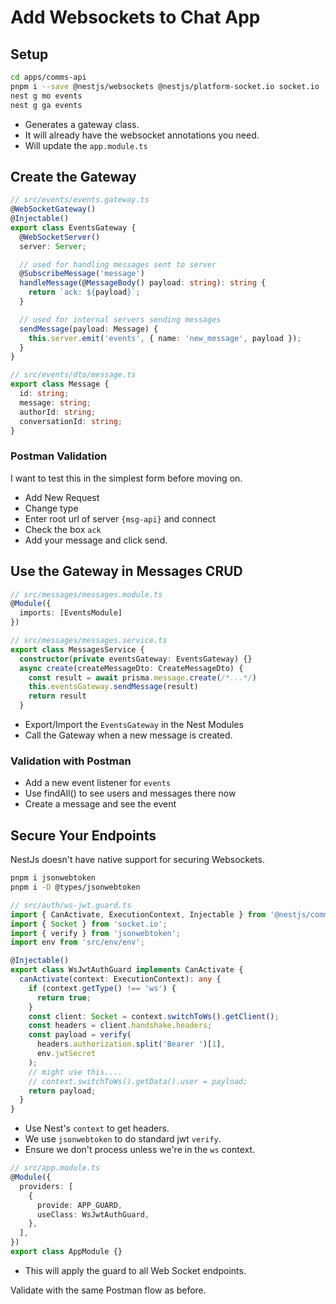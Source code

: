 # Add Websockets to Chat App

## Setup

```sh
cd apps/comms-api
pnpm i --save @nestjs/websockets @nestjs/platform-socket.io socket.io
nest g mo events
nest g ga events
```

- Generates a gateway class.
- It will already have the websocket annotations you need.
- Will update the `app.module.ts`

## Create the Gateway

```ts
// src/events/events.gateway.ts
@WebSocketGateway()
@Injectable()
export class EventsGateway {
  @WebSocketServer()
  server: Server;

  // used for handling messages sent to server
  @SubscribeMessage('message')
  handleMessage(@MessageBody() payload: string): string {
    return `ack: ${payload}`;
  }

  // used for internal servers sending messages
  sendMessage(payload: Message) {
    this.server.emit('events', { name: 'new_message', payload });
  }
}
```

```ts
// src/events/dto/message.ts
export class Message {
  id: string;
  message: string;
  authorId: string;
  conversationId: string;
}
```

### Postman Validation

I want to test this in the simplest form before moving on.

- Add New Request
- Change type
- Enter root url of server `{msg-api}` and connect
- Check the box `ack`
- Add your message and click send.

## Use the Gateway in Messages CRUD

```ts
// src/messages/messages.module.ts
@Module({
  imports: [EventsModule]
})
```

```ts
// src/messages/messages.service.ts
export class MessagesService {
  constructor(private eventsGateway: EventsGateway) {}
  async create(createMessageDto: CreateMessageDto) {
    const result = await prisma.message.create(/*...*/)
    this.eventsGateway.sendMessage(result)
    return result 
  }
```

- Export/Import the `EventsGateway` in the Nest Modules
- Call the Gateway when a new message is created.

### Validation with Postman

- Add a new event listener for `events`
- Use findAll() to see users and messages there now
- Create a message and see the event

## Secure Your Endpoints

NestJs doesn't have native support for securing Websockets.

```sh
pnpm i jsonwebtoken
pnpm i -D @types/jsonwebtoken
```

```ts
// src/auth/ws-jwt.guard.ts
import { CanActivate, ExecutionContext, Injectable } from '@nestjs/common';
import { Socket } from 'socket.io';
import { verify } from 'jsonwebtoken';
import env from 'src/env/env';

@Injectable()
export class WsJwtAuthGuard implements CanActivate {
  canActivate(context: ExecutionContext): any {
    if (context.getType() !== 'ws') {
      return true;
    }
    const client: Socket = context.switchToWs().getClient();
    const headers = client.handshake.headers;
    const payload = verify(
      headers.authorization.split('Bearer ')[1],
      env.jwtSecret
    );
    // might use this....
    // context.switchToWs().getData().user = payload;
    return payload;
  }
}
```

- Use Nest's `context` to get headers.
- We use `jsonwebtoken` to do standard jwt `verify`.
- Ensure we don't process unless we're in the `ws` context.

```ts
// src/app.module.ts
@Module({
  providers: [
    {
      provide: APP_GUARD,
      useClass: WsJwtAuthGuard,
    },
  ],
})
export class AppModule {}
```

- This will apply the guard to all Web Socket endpoints.

Validate with the same Postman flow as before.
